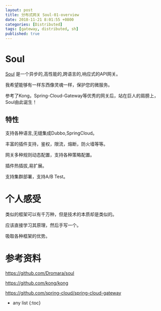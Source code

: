 ```yaml
---
layout: post
title: 分布式网关 Soul-01-overview
date: 2018-11-21 8:01:55 +0800
categories: [Distributed]
tags: [gateway, distributed, sh]
published: true
---
```


# Soul

[Soul](https://github.com/Dromara/soul) 是一个异步的,高性能的,跨语言的,响应式的API网关。

我希望能够有一样东西像灵魂一样，保护您的微服务。

参考了Kong，Spring-Cloud-Gateway等优秀的网关后，站在巨人的肩膀上，Soul由此诞生！

## 特性

支持各种语言,无缝集成Dubbo,SpringCloud。

丰富的插件支持，鉴权，限流，熔断，防火墙等等。

网关多种规则动态配置，支持各种策略配置。

插件热插拔,易扩展。

支持集群部署，支持A/B Test。

# 个人感受

类似的框架可以有千万种，但是技术的本质却是类似的。

应该直接学习其原理，然后手写一个。

吸取各种框架的优势。

# 参考资料

https://github.com/Dromara/soul

https://github.com/kong/kong

https://github.com/spring-cloud/spring-cloud-gateway

* any list
{:toc}